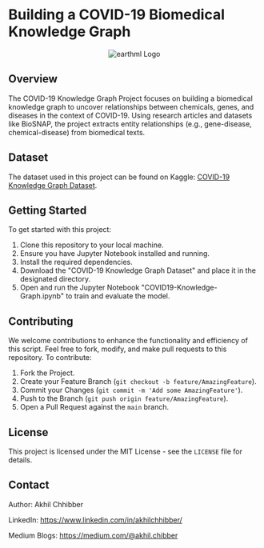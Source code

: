 # Building a COVID-19 Biomedical Knowledge Graph
<p align="center">
  <img src="https://github.com/akhilchibber/COVID19-Knowledge-Graph/blob/main/COVID-19.jpg?raw=true" alt="earthml Logo">
</p>

## Overview
The COVID-19 Knowledge Graph Project focuses on building a biomedical knowledge graph to uncover relationships between chemicals, genes, and diseases in the context of COVID-19. Using research articles and datasets like BioSNAP, the project extracts entity relationships (e.g., gene-disease, chemical-disease) from biomedical texts.

## Dataset
The dataset used in this project can be found on Kaggle: [COVID-19 Knowledge Graph Dataset](https://www.kaggle.com/datasets/allen-institute-for-ai/CORD-19-research-challenge).

## Getting Started
To get started with this project:

1. Clone this repository to your local machine.
2. Ensure you have Jupyter Notebook installed and running.
3. Install the required dependencies.
4. Download the "COVID-19 Knowledge Graph Dataset" and place it in the designated directory.
5. Open and run the Jupyter Notebook "COVID19-Knowledge-Graph.ipynb" to train and evaluate the model.
   
## Contributing
We welcome contributions to enhance the functionality and efficiency of this script. Feel free to fork, modify, and make pull requests to this repository. To contribute:

1. Fork the Project.
2. Create your Feature Branch (`git checkout -b feature/AmazingFeature`).
3. Commit your Changes (`git commit -m 'Add some AmazingFeature'`).
4. Push to the Branch (`git push origin feature/AmazingFeature`).
5. Open a Pull Request against the `main` branch.

## License

This project is licensed under the MIT License - see the `LICENSE` file for details.

## Contact

Author: Akhil Chhibber

LinkedIn: https://www.linkedin.com/in/akhilchhibber/

Medium Blogs: https://medium.com/@akhil.chibber

